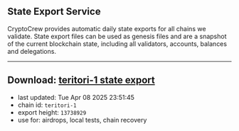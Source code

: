 ## State Export Service
CryptoCrew provides automatic daily state exports for all chains we validate. State export files can be used as genesis files and are a snapshot of the current blockchain state, including all validators, accounts, balances and delegations.

---
**Download: [teritori-1 state export](https://dl-eu2.ccvalidators.com/SERVICE/teritori/teritori-1_export_13738929.json)**
---

- last updated: Tue Apr 08 2025 23:51:45
- chain id: `teritori-1`
- export height: `13738929`
- use for: airdrops, local tests, chain recovery
